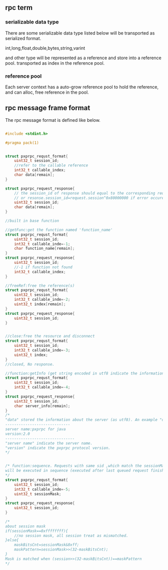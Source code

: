 
## rpc term

### serializable data type

There are some serializable data type listed below will be transported as serialized format.

int,long,float,double,bytes,string,varint

and other type will be represented as a reference and store into a reference pool. transported as index in the reference pool.

### reference pool

Each server context has a auto-grow reference pool to hold the reference, and can alloc, free reference in the pool.


## rpc message frame format

The rpc message format is defined like below.

```c

#include <stdint.h>

#pragma pack(1)


struct pxprpc_requst_format{
    uint32_t session_id;
    //refer to the callable reference
    int32_t callable_index;
    char data[remain];
}

struct pxprpc_request_response{
    // the session_id of response should equal to the corresponding request session_id.
    // or resonse.session_id=request.session^0x80000000 if error occured.
    uint32_t session_id;
    char data[remain];
}

//built in base function

//getFunc:get the function named 'function_name'
struct pxprpc_requst_format{
    uint32_t session_id;
    int32_t callable_inde=-1;
    char function_name[remain];
}
struct pxprpc_request_response{
    uint32_t session_id;
    //-1 if function not found
    int32_t callable_index;
}

//freeRef:free the reference(s)
struct pxprpc_requst_format{
    uint32_t session_id;
    int32_t callable_inde=-2;
    uint32_t index[remain];
}
struct pxprpc_request_response{
    uint32_t session_id;
}


//close:free the resource and disconnect
struct pxprpc_requst_format{
    uint32_t session_id;
    int32_t callable_inde=-3;
    uint32_t index;
}
//closed, No response.

//function:getInfo (get string encoded in utf8 indicate the information about the server.)
struct pxprpc_requst_format{
    uint32_t session_id;
    int32_t callable_inde=-4;
}
struct pxprpc_request_response{
    uint32_t session_id;
    char server_info[remain];
}
/*
"data" stored the information about the server (as utf8). An example "data" show below
-----------------------------
server name:pxprpc for java
version:2.0
-------------------------------
"server name" indicate the server name.
"version" indicate the pxprpc protocol version. 
*/


/* function:sequence. Requests with same sid ,which match the sessionMask, 
will be executed in sequence (executed after last queued request finished). , since version 2.0.
*/
struct pxprpc_requst_format{
    uint32_t session_id;
    int32_t callable_inde=-5;
    uint32_t sessionMask;
}
struct pxprpc_request_response{
    uint32_t session_id;
}

/*
about session mask
if(sessionMask==0xffffffff){
    //no session mask, all session treat as mismatched.
}else{
    maskBitsCnt=sessionMask&0xff;
    maskPattern=sessionMask>>(32-maskBitsCnt);
}
Mask is matched when (session>>(32-maskBitsCnt))==maskPattern
*/

```
